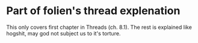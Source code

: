 # Part of folien's thread explenation 

This only covers first chapter in Threads (ch. 8.1). 
The rest is explained like hogshit, may god not subject us to it's torture.